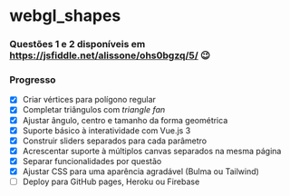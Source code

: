 # webgl_shapes

### Questões 1 e 2 disponíveis em https://jsfiddle.net/alissone/ohs0bgzq/5/ 😉

### Progresso

- [x] Criar vértices para polígono regular
- [x] Completar triângulos com *triangle fan*
- [x] Ajustar ângulo, centro e tamanho da forma geométrica
- [x] Suporte básico à interatividade com Vue.js 3
- [x] Construir sliders separados para cada parâmetro
- [x] Acrescentar suporte à múltiplos canvas separados na mesma página
- [x] Separar funcionalidades por questão
- [x] Ajustar CSS para uma aparência agradável (Bulma ou Tailwind)
- [ ] Deploy para GitHub pages, Heroku ou Firebase
